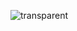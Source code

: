 ![transparent](https://capsule-render.vercel.app/api?type=transparent&fontColor=703ee5&text=Brain-Compiler&height=150&fontSize=60&desc=Since%202022&descAlignY=75&descAlign=60)
